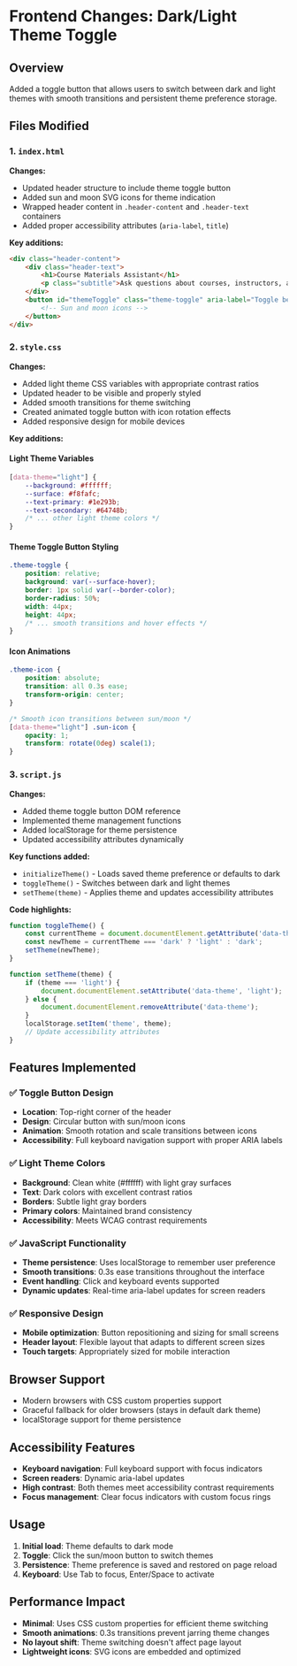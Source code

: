 # Frontend Changes: Dark/Light Theme Toggle

## Overview
Added a toggle button that allows users to switch between dark and light themes with smooth transitions and persistent theme preference storage.

## Files Modified

### 1. `index.html`
**Changes:**
- Updated header structure to include theme toggle button
- Added sun and moon SVG icons for theme indication
- Wrapped header content in `.header-content` and `.header-text` containers
- Added proper accessibility attributes (`aria-label`, `title`)

**Key additions:**
```html
<div class="header-content">
    <div class="header-text">
        <h1>Course Materials Assistant</h1>
        <p class="subtitle">Ask questions about courses, instructors, and content</p>
    </div>
    <button id="themeToggle" class="theme-toggle" aria-label="Toggle between dark and light themes" title="Toggle theme">
        <!-- Sun and moon icons -->
    </button>
</div>
```

### 2. `style.css`
**Changes:**
- Added light theme CSS variables with appropriate contrast ratios
- Updated header to be visible and properly styled
- Added smooth transitions for theme switching
- Created animated toggle button with icon rotation effects
- Added responsive design for mobile devices

**Key additions:**

#### Light Theme Variables
```css
[data-theme="light"] {
    --background: #ffffff;
    --surface: #f8fafc;
    --text-primary: #1e293b;
    --text-secondary: #64748b;
    /* ... other light theme colors */
}
```

#### Theme Toggle Button Styling
```css
.theme-toggle {
    position: relative;
    background: var(--surface-hover);
    border: 1px solid var(--border-color);
    border-radius: 50%;
    width: 44px;
    height: 44px;
    /* ... smooth transitions and hover effects */
}
```

#### Icon Animations
```css
.theme-icon {
    position: absolute;
    transition: all 0.3s ease;
    transform-origin: center;
}

/* Smooth icon transitions between sun/moon */
[data-theme="light"] .sun-icon {
    opacity: 1;
    transform: rotate(0deg) scale(1);
}
```

### 3. `script.js`
**Changes:**
- Added theme toggle button DOM reference
- Implemented theme management functions
- Added localStorage for theme persistence
- Updated accessibility attributes dynamically

**Key functions added:**
- `initializeTheme()` - Loads saved theme preference or defaults to dark
- `toggleTheme()` - Switches between dark and light themes
- `setTheme(theme)` - Applies theme and updates accessibility attributes

**Code highlights:**
```javascript
function toggleTheme() {
    const currentTheme = document.documentElement.getAttribute('data-theme') || 'dark';
    const newTheme = currentTheme === 'dark' ? 'light' : 'dark';
    setTheme(newTheme);
}

function setTheme(theme) {
    if (theme === 'light') {
        document.documentElement.setAttribute('data-theme', 'light');
    } else {
        document.documentElement.removeAttribute('data-theme');
    }
    localStorage.setItem('theme', theme);
    // Update accessibility attributes
}
```

## Features Implemented

### ✅ Toggle Button Design
- **Location**: Top-right corner of the header
- **Design**: Circular button with sun/moon icons
- **Animation**: Smooth rotation and scale transitions between icons
- **Accessibility**: Full keyboard navigation support with proper ARIA labels

### ✅ Light Theme Colors
- **Background**: Clean white (#ffffff) with light gray surfaces
- **Text**: Dark colors with excellent contrast ratios
- **Borders**: Subtle light gray borders
- **Primary colors**: Maintained brand consistency
- **Accessibility**: Meets WCAG contrast requirements

### ✅ JavaScript Functionality
- **Theme persistence**: Uses localStorage to remember user preference
- **Smooth transitions**: 0.3s ease transitions throughout the interface
- **Event handling**: Click and keyboard events supported
- **Dynamic updates**: Real-time aria-label updates for screen readers

### ✅ Responsive Design
- **Mobile optimization**: Button repositioning and sizing for small screens
- **Header layout**: Flexible layout that adapts to different screen sizes
- **Touch targets**: Appropriately sized for mobile interaction

## Browser Support
- Modern browsers with CSS custom properties support
- Graceful fallback for older browsers (stays in default dark theme)
- localStorage support for theme persistence

## Accessibility Features
- **Keyboard navigation**: Full keyboard support with focus indicators
- **Screen readers**: Dynamic aria-label updates
- **High contrast**: Both themes meet accessibility contrast requirements
- **Focus management**: Clear focus indicators with custom focus rings

## Usage
1. **Initial load**: Theme defaults to dark mode
2. **Toggle**: Click the sun/moon button to switch themes
3. **Persistence**: Theme preference is saved and restored on page reload
4. **Keyboard**: Use Tab to focus, Enter/Space to activate

## Performance Impact
- **Minimal**: Uses CSS custom properties for efficient theme switching
- **Smooth animations**: 0.3s transitions prevent jarring theme changes
- **No layout shift**: Theme switching doesn't affect page layout
- **Lightweight icons**: SVG icons are embedded and optimized